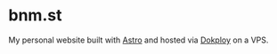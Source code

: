 # bnm.st

My personal website built with [Astro](https://astro.build) and hosted via [Dokploy](https://dokploy.com) on a VPS.
